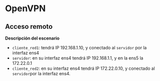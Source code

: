 # OpenVPN
## Acceso remoto
**Descripción del escenario**
- `cliente_red1`: tendrá IP 192.168.1.10, y conectado al `servidor` por la interfaz ens4
- `servidor`: en su interfaz ens4 tendrá IP 192.168.1.1, y en la ens5 la 172.22.0.1
- `cliente_red2`: en su interfaz ens4 tendrá IP 172.22.0.10, y conectado al `servidor`por la interfaz ens4.